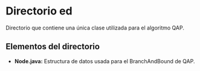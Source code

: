 # Directorio ed

Directorio que contiene una única clase utilizada para el algoritmo 
QAP.

## Elementos del directorio
- **Node.java:**
Estructura de datos usada para el BranchAndBound de QAP.